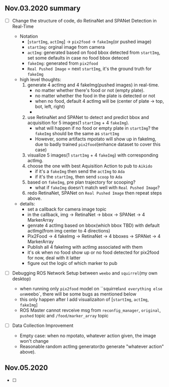 ## Nov.03.2020 summary
- [ ] Change the structure of code, do RetinaNet and SPANet Detection in Real-Time
    - Notation
        - [`startImg`, `actImg`] -> `pix2food` -> `fakeImg`(or pushed image)
        - `startImg`: orginal image from camera
        - `actImg`: generated based on food bbox detected from `startImg`, set some defaults in case no food bbox deteced
        - `fakeImg`: generated from `pix2food`
        - `Real Pushed Image` = next `startImg`, it's the ground truth for `fakeImg`
    - high level thoughts: 
        1. generate 4 actImg and 4 fakeImg(pushed images) in real-time.
            - no matter whether there's food or not (empty plate).
            - no matter whether the food in the plate is detected or not
            - when no food, default 4 actImg will be (center of plate -> top, bot, left, right)
            - 
        2. use RetinaNet and SPANet to detect and predict bbox and acquisition for 5 images(1 `startImg` + 4 `fakeImg`).
            - what will happen if no food or empty plate in `startImg`? the `fakeImg` should be the same as `startImg`
            - However, some artifacts mpotato will show up in fakeImg, due to badly trained `pix2food`(enhance dataset to cover this case)
        3. visualize 5 images(1 `startImg` + 4 `fakeImg`) with corresponding actImg.
        4. choose the one with best Aquisition Action to pub to `Aikido`
            - if it's a `fakeImg` then send the `actImg` to `Ada`
            - if it's the `startImg`, then send `scoop` to `Ada`
        5. based on `fakeImg`, pre plan trajectory for scooping?
            - what if `fakeImg` doesn't match well with `Real Pushed Image`?
        6. redo RetinaNet, SPANet on `Real Pushed Image` then repeat steps above.
    - details:
        - set a callback for camera image topic
        - in the callback, img -> RetinaNet -> bbox -> SPANet -> 4 MarkerArray
        - genrate 4 actImg based on bbox(which bbox TBD) with default actImg(from img center to 4 directions)
        - Pix2Food -> 4 fakeImg -> RetinaNet -> 4 bboxes -> SPANet -> 4 MarkerArray
        - Publish all 4 fakeImg with actImg associated with them
        - it's ok when no food show up or no food detected for pix2food for now, deal with it latter
        - figure out the logic of which marker to pub

- [ ] Debugging ROS Network Setup between `weebo` and `squirrel`(my own desktop)
    - when running only `pix2food` model on ``squirrel` and everything else on `weebo`, there will be some bugs as mentioned below
    - this only happen after I add visualizaiton of [`startImg`, `actImg`, `fakeImg`]
    - ROS Master cannot revceive msg from `reconfig_manager`, `original`, `pushed`  topic and `/food/marker_array` topic

- [ ] Data Collection Improvement
    - Empty case: when no mpotato, whatever action given, the image won't change
    - Reasonable random actImg generator(to generate "whatever action" above).

## Nov.05.2020

- [ ] 

